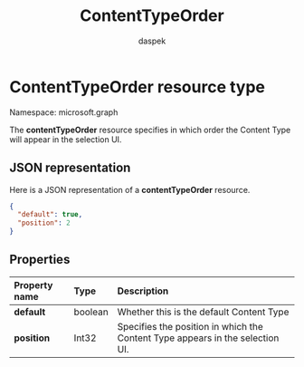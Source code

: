 ﻿---
author: daspek
ms.author: dspektor
ms.date: 09/13/2017
title: ContentTypeOrder
localization_priority: Normal
description: "The contentTypeOrder resource specifies in which order the Content Type will appear in the selection UI."
ms.prod: ""
doc_type: resourcePageType
---

# ContentTypeOrder resource type

Namespace: microsoft.graph

The **contentTypeOrder** resource specifies in which order the Content Type will appear in the selection UI.

## JSON representation

Here is a JSON representation of a **contentTypeOrder** resource.

<!-- { "blockType": "resource", "@type": "microsoft.graph.contentTypeOrder", "@type.aka": "oneDrive.contentTypeOrderFacet" } -->

```json
{
  "default": true,
  "position": 2
}
```

## Properties

| Property name | Type    | Description                                                                   |
| :------------ | :------ | :---------------------------------------------------------------------------- |
| **default**   | boolean | Whether this is the default Content Type                                      |
| **position**  | Int32   | Specifies the position in which the Content Type appears in the selection UI. |

<!-- {
  "type": "#page.annotation",
  "description": "",
  "keywords": "",
  "section": "documentation",
  "tocPath": "Resources/ContentTypeOrder"
} -->
